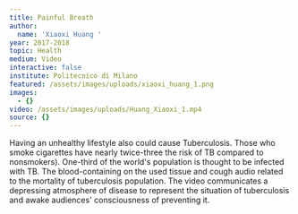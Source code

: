 ```yaml
---
title: Painful Breath
author:
  name: 'Xiaoxi Huang '
year: 2017-2018
topic: Health
medium: Video
interactive: false
institute: Politecnico di Milano
featured: /assets/images/uploads/xiaoxi_huang_1.png
images:
  - {}
video: /assets/images/uploads/Huang_Xiaoxi_1.mp4
source: {}
---
```

Having an unhealthy lifestyle also could cause Tuberculosis. Those who smoke cigarettes have nearly twice-three the risk of TB compared to nonsmokers). One-third of the world's population is thought to be infected with TB. The blood-containing on the used tissue and cough audio related to the mortality of tuberculosis population. The video communicates a depressing atmosphere of disease to represent the situation of tuberculosis and awake audiences' consciousness of preventing it.
